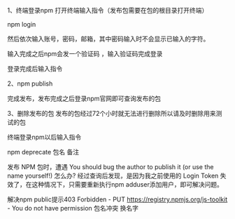 1、终端登录npm
打开终端输入指令（发布包需要在包的根目录打开终端）

npm login

然后依次输入账号，密码，邮箱，其中密码输入时不会显示已输入的字符。

输入完成之后npm会发一个验证码 ，输入验证码完成登录

登录完成后输入指令

2、npm publish

完成发布，发布完成之后登录npm官网即可查询发布的包

3、删除发布的包
发布的包经过72个小时就无法进行删除所以请及时删除用来测试的包

终端登录npm以后输入指令

npm deprecate 包名 备注


发布 NPM 包时，遭遇 You should bug the author to publish it (or use the name yourself!) 怎么办?
经过查询后发现，是因为我之前使用的 Login Token 失效了，在这种情况下，只需要重新执行npm adduser添加用户，即可解决问题。

解决npm public提示403 Forbidden - PUT https://registry.npmjs.org/js-toolkit - You do not have permission
包名冲突  换名字

